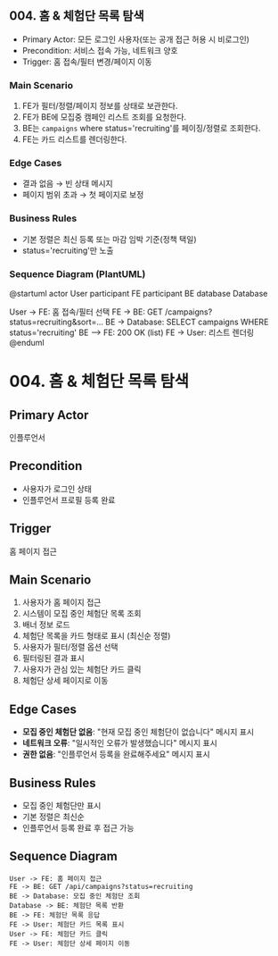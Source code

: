 ## 004. 홈 & 체험단 목록 탐색

- Primary Actor: 모든 로그인 사용자(또는 공개 접근 허용 시 비로그인)
- Precondition: 서비스 접속 가능, 네트워크 양호
- Trigger: 홈 접속/필터 변경/페이지 이동

### Main Scenario
1. FE가 필터/정렬/페이지 정보를 상태로 보관한다.
2. FE가 BE에 모집중 캠페인 리스트 조회를 요청한다.
3. BE는 `campaigns` where status='recruiting'를 페이징/정렬로 조회한다.
4. FE는 카드 리스트를 렌더링한다.

### Edge Cases
- 결과 없음 → 빈 상태 메시지
- 페이지 범위 초과 → 첫 페이지로 보정

### Business Rules
- 기본 정렬은 최신 등록 또는 마감 임박 기준(정책 택일)
- status='recruiting'만 노출

### Sequence Diagram (PlantUML)
@startuml
actor User
participant FE
participant BE
database Database

User -> FE: 홈 접속/필터 선택
FE -> BE: GET /campaigns?status=recruiting&sort=...
BE -> Database: SELECT campaigns WHERE status='recruiting'
BE --> FE: 200 OK (list)
FE -> User: 리스트 렌더링
@enduml

# 004. 홈 & 체험단 목록 탐색

## Primary Actor
인플루언서

## Precondition
- 사용자가 로그인 상태
- 인플루언서 프로필 등록 완료

## Trigger
홈 페이지 접근

## Main Scenario
1. 사용자가 홈 페이지 접근
2. 시스템이 모집 중인 체험단 목록 조회
3. 배너 정보 로드
4. 체험단 목록을 카드 형태로 표시 (최신순 정렬)
5. 사용자가 필터/정렬 옵션 선택
6. 필터링된 결과 표시
7. 사용자가 관심 있는 체험단 카드 클릭
8. 체험단 상세 페이지로 이동

## Edge Cases
- **모집 중인 체험단 없음**: "현재 모집 중인 체험단이 없습니다" 메시지 표시
- **네트워크 오류**: "일시적인 오류가 발생했습니다" 메시지 표시
- **권한 없음**: "인플루언서 등록을 완료해주세요" 메시지 표시

## Business Rules
- 모집 중인 체험단만 표시
- 기본 정렬은 최신순
- 인플루언서 등록 완료 후 접근 가능

## Sequence Diagram
```plantuml
User -> FE: 홈 페이지 접근
FE -> BE: GET /api/campaigns?status=recruiting
BE -> Database: 모집 중인 체험단 조회
Database -> BE: 체험단 목록 반환
BE -> FE: 체험단 목록 응답
FE -> User: 체험단 카드 목록 표시
User -> FE: 체험단 카드 클릭
FE -> User: 체험단 상세 페이지 이동
```
